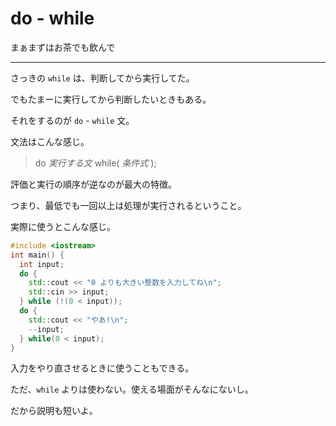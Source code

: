 # do - while

まぁまずはお茶でも飲んで

---

さっきの `while` は、判断してから実行してた。

でもたまーに実行してから判断したいときもある。

それをするのが `do` - `while` 文。

文法はこんな感じ。

> do *実行する文* while( *条件式* );

評価と実行の順序が逆なのが最大の特徴。

つまり、最低でも一回以上は処理が実行されるということ。

実際に使うとこんな感じ。

```cpp
#include <iostream>
int main() {
  int input;
  do {
    std::cout << "0 よりも大きい整数を入力してね\n";
    std::cin >> input;
  } while (!(0 < input));
  do {
    std::cout << "やあ!\n";
    --input;
  } while(0 < input);
}
```

入力をやり直させるときに使うこともできる。

ただ、`while` よりは使わない。使える場面がそんなにないし。

だから説明も短いよ。
